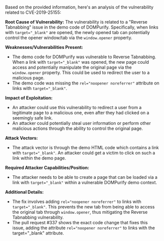 Based on the provided information, here's an analysis of the vulnerability related to CVE-2019-25155:

**Root Cause of Vulnerability:**
The vulnerability is related to a "Reverse Tabnabbing" issue in the demo code of DOMPurify. Specifically, when links with `target="_blank"` are opened, the newly opened tab can potentially control the opener window/tab via the `window.opener` property.

**Weaknesses/Vulnerabilities Present:**
- The demo code for DOMPurify was vulnerable to Reverse Tabnabbing. When a link with `target="_blank"` was opened, the new page could access and potentially manipulate the original page via the `window.opener` property. This could be used to redirect the user to a malicious page.
- The demo code was missing the `rel="noopener noreferrer"` attribute on links with `target="_blank"`.

**Impact of Exploitation:**
- An attacker could use this vulnerability to redirect a user from a legitimate page to a malicious one, even after they had clicked on a seemingly safe link.
- An attacker could potentially steal user information or perform other malicious actions through the ability to control the original page.

**Attack Vectors:**
- The attack vector is through the demo HTML code which contains a link with `target="_blank"`. An attacker could get a victim to click on such a link within the demo page.

**Required Attacker Capabilities/Position:**
- The attacker needs to be able to create a page that can be loaded via a link with `target="_blank"` within a vulnerable DOMPurify demo context.

**Additional Details:**
- The fix involves adding `rel="noopener noreferrer"` to links with `target="_blank"`. This prevents the new tab from being able to access the original tab through `window.opener`, thus mitigating the Reverse Tabnabbing vulnerability.
- The pull request #337 shows the exact code change that fixes this issue, adding the attribute  `rel="noopener noreferrer"` to links with the target="_blank" attribute.